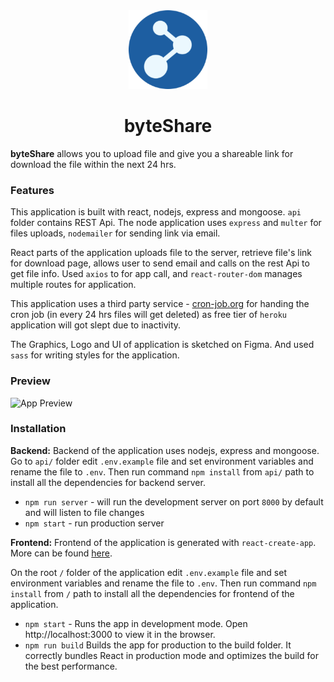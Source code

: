 <div align="center">
  <img src="./public/logo.png" width="25%">
  <h1>
    byteShare
  </h1>
</div>

**byteShare** allows you to upload file and give you a shareable link for download the file within the next 24 hrs.

### Features

This application is built with react, nodejs, express and mongoose. `api` folder contains REST Api. The node application uses `express` and `multer` for files uploads, `nodemailer` for sending link via email.

React parts of the application uploads file to the server, retrieve file's link for download page, allows user to send email and calls on the rest Api to get file info. Used `axios` to for app call, and `react-router-dom` manages multiple routes for application.

This application uses a third party service - [cron-job.org](https://cron-job.org) for handing the cron job (in every 24 hrs files will get deleted) as free tier of `heroku` application will got slept due to inactivity.

The Graphics, Logo and UI of application is sketched on Figma. And used `sass` for writing styles for the application.

### Preview

![App Preview](./screenshot.gif)

### Installation

**Backend:** Backend of the application uses nodejs, express and mongoose. Go to `api/` folder
edit `.env.example` file and set environment variables and rename the file to `.env`. Then run command `npm install` from `api/` path to install all the dependencies for backend server.

- `npm run server` - will run the development server on port `8000` by default and will listen to file changes
- `npm start` - run production server

**Frontend:** Frontend of the application is generated with `react-create-app`. More can be found [here](https://github.com/facebook/create-react-app).

On the root `/` folder of the application edit `.env.example` file and set environment variables and rename the file to `.env`. Then run command `npm install` from `/` path to install all the dependencies for frontend of the application.

- `npm start` - Runs the app in development mode. Open http://localhost:3000 to view it in the browser.
- `npm run build` Builds the app for production to the build folder. It correctly bundles React in production mode and optimizes the build for the best performance.
